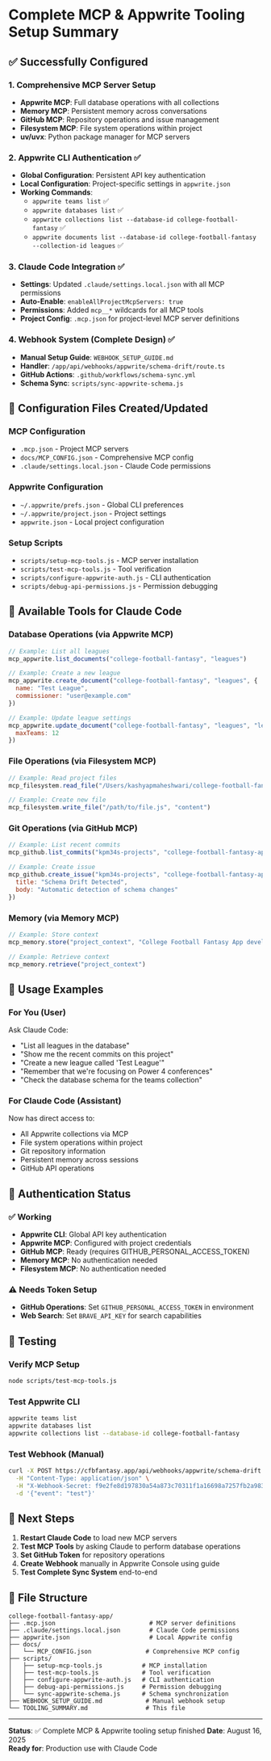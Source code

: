 # Complete MCP & Appwrite Tooling Setup Summary

## ✅ Successfully Configured

### 1. Comprehensive MCP Server Setup
- **Appwrite MCP**: Full database operations with all collections
- **Memory MCP**: Persistent memory across conversations  
- **GitHub MCP**: Repository operations and issue management
- **Filesystem MCP**: File system operations within project
- **uv/uvx**: Python package manager for MCP servers

### 2. Appwrite CLI Authentication ✅
- **Global Configuration**: Persistent API key authentication
- **Local Configuration**: Project-specific settings in `appwrite.json`
- **Working Commands**:
  - `appwrite teams list` ✅
  - `appwrite databases list` ✅  
  - `appwrite collections list --database-id college-football-fantasy` ✅
  - `appwrite documents list --database-id college-football-fantasy --collection-id leagues` ✅

### 3. Claude Code Integration ✅
- **Settings**: Updated `.claude/settings.local.json` with all MCP permissions
- **Auto-Enable**: `enableAllProjectMcpServers: true`
- **Permissions**: Added `mcp__*` wildcards for all MCP tools
- **Project Config**: `.mcp.json` for project-level MCP server definitions

### 4. Webhook System (Complete Design) ✅
- **Manual Setup Guide**: `WEBHOOK_SETUP_GUIDE.md`
- **Handler**: `/app/api/webhooks/appwrite/schema-drift/route.ts`
- **GitHub Actions**: `.github/workflows/schema-sync.yml`
- **Schema Sync**: `scripts/sync-appwrite-schema.js`

## 🔧 Configuration Files Created/Updated

### MCP Configuration
- `.mcp.json` - Project MCP servers
- `docs/MCP_CONFIG.json` - Comprehensive MCP config
- `.claude/settings.local.json` - Claude Code permissions

### Appwrite Configuration  
- `~/.appwrite/prefs.json` - Global CLI preferences
- `~/.appwrite/project.json` - Project settings
- `appwrite.json` - Local project configuration

### Setup Scripts
- `scripts/setup-mcp-tools.js` - MCP server installation
- `scripts/test-mcp-tools.js` - Tool verification
- `scripts/configure-appwrite-auth.js` - CLI authentication
- `scripts/debug-api-permissions.js` - Permission debugging

## 🎯 Available Tools for Claude Code

### Database Operations (via Appwrite MCP)
```javascript
// Example: List all leagues
mcp_appwrite.list_documents("college-football-fantasy", "leagues")

// Example: Create a new league  
mcp_appwrite.create_document("college-football-fantasy", "leagues", {
  name: "Test League",
  commissioner: "user@example.com"
})

// Example: Update league settings
mcp_appwrite.update_document("college-football-fantasy", "leagues", "league-id", {
  maxTeams: 12
})
```

### File Operations (via Filesystem MCP)
```javascript
// Example: Read project files
mcp_filesystem.read_file("/Users/kashyapmaheshwari/college-football-fantasy-app/package.json")

// Example: Create new file
mcp_filesystem.write_file("/path/to/file.js", "content")
```

### Git Operations (via GitHub MCP)  
```javascript
// Example: List recent commits
mcp_github.list_commits("kpm34s-projects", "college-football-fantasy-app")

// Example: Create issue
mcp_github.create_issue("kpm34s-projects", "college-football-fantasy-app", {
  title: "Schema Drift Detected",
  body: "Automatic detection of schema changes"
})
```

### Memory (via Memory MCP)
```javascript
// Example: Store context
mcp_memory.store("project_context", "College Football Fantasy App development")

// Example: Retrieve context  
mcp_memory.retrieve("project_context")
```

## 🚀 Usage Examples

### For You (User)
Ask Claude Code:
- "List all leagues in the database"
- "Show me the recent commits on this project" 
- "Create a new league called 'Test League'"
- "Remember that we're focusing on Power 4 conferences"
- "Check the database schema for the teams collection"

### For Claude Code (Assistant)
Now has direct access to:
- All Appwrite collections via MCP
- File system operations within project
- Git repository information
- Persistent memory across sessions
- GitHub API operations

## 🔑 Authentication Status

### ✅ Working
- **Appwrite CLI**: Global API key authentication
- **Appwrite MCP**: Configured with project credentials  
- **GitHub MCP**: Ready (requires GITHUB_PERSONAL_ACCESS_TOKEN)
- **Memory MCP**: No authentication needed
- **Filesystem MCP**: No authentication needed

### ⚠️ Needs Token Setup
- **GitHub Operations**: Set `GITHUB_PERSONAL_ACCESS_TOKEN` in environment
- **Web Search**: Set `BRAVE_API_KEY` for search capabilities

## 🧪 Testing

### Verify MCP Setup
```bash
node scripts/test-mcp-tools.js
```

### Test Appwrite CLI
```bash
appwrite teams list
appwrite databases list
appwrite collections list --database-id college-football-fantasy
```

### Test Webhook (Manual)
```bash
curl -X POST https://cfbfantasy.app/api/webhooks/appwrite/schema-drift \
  -H "Content-Type: application/json" \
  -H "X-Webhook-Secret: f9e2fe8d197830a54a873c70311f1a16698a7257fb2a9837d54dd4c1df6bbe5b" \
  -d '{"event": "test"}'
```

## 🎉 Next Steps

1. **Restart Claude Code** to load new MCP servers
2. **Test MCP Tools** by asking Claude to perform database operations
3. **Set GitHub Token** for repository operations
4. **Create Webhook** manually in Appwrite Console using guide
5. **Test Complete Sync System** end-to-end

## 📂 File Structure
```
college-football-fantasy-app/
├── .mcp.json                          # MCP server definitions
├── .claude/settings.local.json        # Claude Code permissions
├── appwrite.json                      # Local Appwrite config
├── docs/
│   └── MCP_CONFIG.json               # Comprehensive MCP config
├── scripts/
│   ├── setup-mcp-tools.js           # MCP installation
│   ├── test-mcp-tools.js            # Tool verification  
│   ├── configure-appwrite-auth.js   # CLI authentication
│   ├── debug-api-permissions.js     # Permission debugging
│   └── sync-appwrite-schema.js      # Schema synchronization
├── WEBHOOK_SETUP_GUIDE.md            # Manual webhook setup
└── TOOLING_SUMMARY.md                # This file
```

---
**Status**: ✅ Complete MCP & Appwrite tooling setup finished
**Date**: August 16, 2025  
**Ready for**: Production use with Claude Code